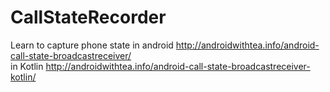 # CallStateRecorder
Learn to capture phone state in android http://androidwithtea.info/android-call-state-broadcastreceiver/  
in Kotlin  http://androidwithtea.info/android-call-state-broadcastreceiver-kotlin/
